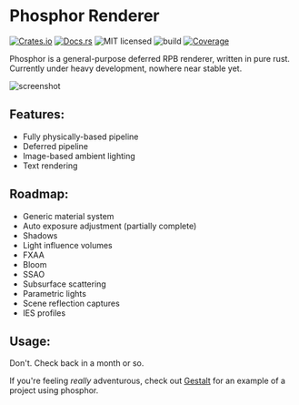 # Phosphor Renderer

[![Crates.io](https://img.shields.io/crates/v/phosphor)](https://crates.io/crates/phosphor)
[![Docs.rs](https://docs.rs/phosphor/badge.svg)](https://docs.rs/phosphor/)
![MIT licensed](https://img.shields.io/badge/license-MIT-blue.svg)
![build](https://github.com/trashbyte/phosphor/workflows/build/badge.svg)
[![Coverage](https://img.shields.io/codecov/c/github/trashbyte/phosphor/master.svg)](https://codecov.io/gh/trashbyte/phosphor)

Phosphor is a general-purpose deferred RPB renderer, written in pure rust. Currently under heavy development, nowhere near stable yet.

![screenshot](screenshot.png)

## Features:
* Fully physically-based pipeline
* Deferred pipeline
* Image-based ambient lighting
* Text rendering

## Roadmap:
* Generic material system
* Auto exposure adjustment (partially complete)
* Shadows
* Light influence volumes
* FXAA
* Bloom
* SSAO
* Subsurface scattering
* Parametric lights
* Scene reflection captures
* IES profiles

## Usage:

Don't. Check back in a month or so.

If you're feeling *really* adventurous, check out [Gestalt](https://github.com/NotGyro/Gestalt) for an example of a project using phosphor.
